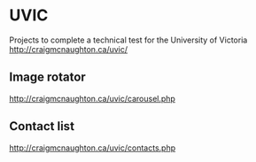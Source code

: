 # UVIC
Projects to complete a technical test for the University of Victoria
http://craigmcnaughton.ca/uvic/

## Image rotator
http://craigmcnaughton.ca/uvic/carousel.php

## Contact list
http://craigmcnaughton.ca/uvic/contacts.php
